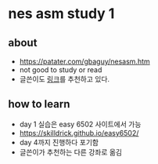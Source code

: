 # nes asm study 1

## about

- https://patater.com/gbaguy/nesasm.htm
- not good to study or read
- 글쓴이도 [링크](http://nintendoage.com/forum/messageview.cfm?catid=22&threadid=7155)를 추천하고 있다.

## how to learn

- day 1 실습은 easy 6502 사이트에서 가능
- https://skilldrick.github.io/easy6502/
- day 4까지 진행하다 포기함
- 글쓴이가 추천하는 다른 강좌로 옮김
